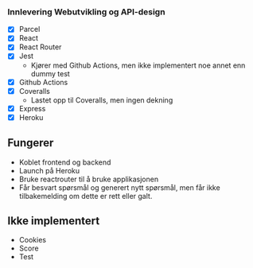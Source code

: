 ### Innlevering Webutvikling og API-design
* [x] Parcel
* [x]  React
* [x]  React Router
* [x]  Jest
    * Kjører med Github Actions, men ikke implementert noe annet enn dummy test
* [x]  Github Actions
* [x]  Coveralls
    * Lastet opp til Coveralls, men ingen dekning
* [x]  Express
* [x]  Heroku

## Fungerer 
* Koblet frontend og backend 
* Launch på Heroku 
* Bruke reactrouter til å bruke applikasjonen
* Får besvart spørsmål og generert nytt spørsmål, men får ikke tilbakemelding om dette er rett eller galt.

## Ikke implementert 
* Cookies 
* Score
* Test
